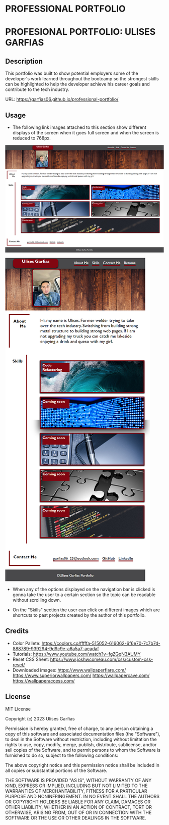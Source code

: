 # PROFESSIONAL PORTFOLIO

# PROFESIONAL PORTFOLIO: ULISES GARFIAS
## Description

This portfolio was built to show potential employers some of the developer's work learned throughout the bootcamp so the strongest skills can be highlighted to help the developer achieve his career goals and contribute to the tech industry.

URL: https://garfias06.github.io/professional-portfolio/

## Usage
- The following link images attached to this section show different displays of the screen when it goes full screen and when the screen is reduced to 768px.

![Full-screen-screenshot](./assets/images/full-screen.jpg)

![Short-screen-screenshot](./assets/images/short-screen.jpg)

- When any of the options displayed on the navigation bar is clicked is gonna take the user to a certain section so the topic can be readable without scrolling down.

- On the "Skills" section the user can click on different images which are shortcuts to past projects created by the author of this portfolio.

## Credits
- Color Pallete:
https://coolors.co/fffffa-515052-616062-6f6e70-7c7b7d-888789-939294-9d9c9e-a6a5a7-aeadaf
- Tutorials:
https://www.youtube.com/watch?v=fgZGqN3AUMY
- Reset CSS Sheet:
https://www.joshwcomeau.com/css/custom-css-reset/
-  Downloaded images:
https://www.wallpaperflare.com/
https://www.superiorwallpapers.com/
https://wallpapercave.com/
https://wallpaperaccess.com/

## License
MIT License

Copyright (c) 2023 Ulises Garfias

Permission is hereby granted, free of charge, to any person obtaining a copy
of this software and associated documentation files (the "Software"), to deal
in the Software without restriction, including without limitation the rights
to use, copy, modify, merge, publish, distribute, sublicense, and/or sell
copies of the Software, and to permit persons to whom the Software is
furnished to do so, subject to the following conditions:

The above copyright notice and this permission notice shall be included in all
copies or substantial portions of the Software.

THE SOFTWARE IS PROVIDED "AS IS", WITHOUT WARRANTY OF ANY KIND, EXPRESS OR
IMPLIED, INCLUDING BUT NOT LIMITED TO THE WARRANTIES OF MERCHANTABILITY,
FITNESS FOR A PARTICULAR PURPOSE AND NONINFRINGEMENT. IN NO EVENT SHALL THE
AUTHORS OR COPYRIGHT HOLDERS BE LIABLE FOR ANY CLAIM, DAMAGES OR OTHER
LIABILITY, WHETHER IN AN ACTION OF CONTRACT, TORT OR OTHERWISE, ARISING FROM,
OUT OF OR IN CONNECTION WITH THE SOFTWARE OR THE USE OR OTHER DEALINGS IN THE
SOFTWARE.


